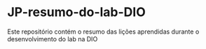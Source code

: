 # JP-resumo-do-lab-DIO
Este repositório contém o resumo das lições aprendidas durante o desenvolvimento do lab na DIO
